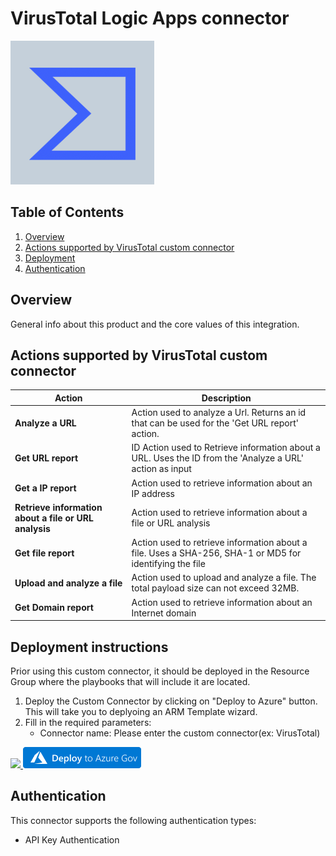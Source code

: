 # VirusTotal Logic Apps connector

![VirusTotal](./VirusTotal.png)<br>
## Table of Contents

1. [Overview](#overview)
1. [Actions supported by VirusTotal custom connector](#actions)
1. [Deployment](#deployment)
1. [Authentication](#Authentication)

<a name="overview"></a>

## Overview
General info about this product and the core values of this integration. <br>


<a name="actions"></a>

## Actions supported by VirusTotal custom connector

| Action | Description |
| --------- | -------------- |
| **Analyze a URL** | Action used to analyze a Url. Returns an id that can be used for the 'Get URL report' action. |
| **Get URL report** | ID Action used to Retrieve information about a URL. Uses the ID from the 'Analyze a URL' action as input |
| **Get a IP report** | Action used to retrieve information about an IP address |
| **Retrieve information about a file or URL analysis** | Action used to retrieve information about a file or URL analysis |
| **Get file report** | Action used to retrieve information about a file. Uses a SHA-256, SHA-1 or MD5 for identifying the file |
| **Upload and analyze a file** | Action used to upload and analyze a file. The total payload size can not exceed 32MB. |
| **Get Domain report** | Action used to retrieve information about an Internet domain |


<a name="deployment"></a>

## Deployment instructions 

Prior using this custom connector, it should be deployed in the Resource Group where the playbooks that will include it are located.
<br>
1. Deploy the Custom Connector by clicking on "Deploy to Azure" button. This will take you to deplyoing an ARM Template wizard.
2. Fill in the required parameters:
    * Connector name: Please enter the custom connector(ex: VirusTotal)


<a href="https://portal.azure.com/#create/Microsoft.Template/uri/https%3A%2F%2Fraw.githubusercontent.com%2Fmartijntakken%2FAzure-Sentinel%2Ffeature%2Fvirustotal%2FPlaybooks%2FVirusTotal%2FConnector%2FAzureDeploy.json" target="_blank">
    <img src="https://aka.ms/deploytoazurebutton"/>
</a>

<a href="https://portal.azure.us/#create/Microsoft.Template/uri/https%3A%2F%2Fraw.githubusercontent.com%2Fmartijntakken%2FAzure-Sentinel%2Ffeature%2Fvirustotal%2FPlaybooks%2FVirusTotal%2FConnector%2FAzureDeploy.json" target="_blank">
   <img src="https://raw.githubusercontent.com/Azure/azure-quickstart-templates/master/1-CONTRIBUTION-GUIDE/images/deploytoazuregov.png"/>    
</a>


<a name="authentication"></a>

## Authentication
This connector supports the following authentication types:
* API Key Authentication